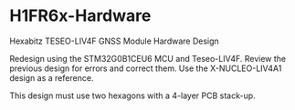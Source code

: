 # H1FR6x-Hardware

Hexabitz TESEO-LIV4F GNSS Module Hardware Design



Redesign using the STM32G0B1CEU6 MCU and Teseo-LIV4F. Review the previous design for errors and correct them. Use the X-NUCLEO-LIV4A1 design as a reference.



This design must use two hexagons with a 4-layer PCB stack-up.

